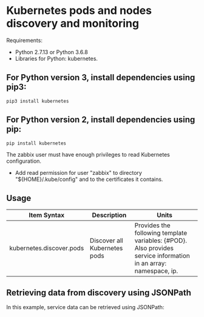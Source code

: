 # Kubernetes pods and nodes discovery and monitoring

Requirements:
- Python 2.7.13 or Python 3.6.8
- Libraries for Python: kubernetes.


## For Python version 3, install dependencies using pip3:
```
pip3 install kubernetes
```


## For Python version 2, install dependencies using pip:
```
pip install kubernetes
```


The zabbix user must have enough privileges to read Kubernetes configuration.

* Add read permission for user "zabbix" to directory "${HOME}/.kube/config" and to the certificates it contains.


## Usage

Item Syntax | Description | Units |
----------- | ----------- | ----- |
kubernetes.discover.pods | Discover all Kubernetes pods | Provides the following template variables: {#POD}. Also provides service information in an array: namespace, ip. |


## Retrieving data from discovery using JSONPath

In this example, service data can be retrieved using JSONPath:
```

```
